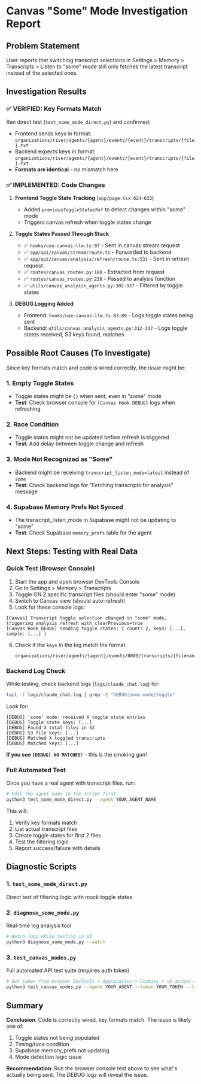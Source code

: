 # Canvas "Some" Mode Investigation Report

## Problem Statement

User reports that switching transcript selections in Settings > Memory > Transcripts > Listen to "some" mode still only fetches the latest transcript instead of the selected ones.

## Investigation Results

### ✅ VERIFIED: Key Formats Match

Ran direct test (`test_some_mode_direct.py`) and confirmed:
- Frontend sends keys in format: `organizations/river/agents/{agent}/events/{event}/transcripts/{file}.txt`
- Backend expects keys in format: `organizations/river/agents/{agent}/events/{event}/transcripts/{file}.txt`
- **Formats are identical** - no mismatch here

### ✅ IMPLEMENTED: Code Changes

1. **Frontend Toggle State Tracking** (`app/page.tsx:624-632`)
   - Added `previousToggleStatesRef` to detect changes within "some" mode
   - Triggers canvas refresh when toggle states change

2. **Toggle States Passed Through Stack**
   - ✅ `hooks/use-canvas-llm.ts:97` - Sent in canvas stream request
   - ✅ `app/api/canvas/stream/route.ts` - Forwarded to backend
   - ✅ `app/api/canvas/analysis/refresh/route.ts:531` - Sent in refresh request
   - ✅ `routes/canvas_routes.py:180` - Extracted from request
   - ✅ `routes/canvas_routes.py:238` - Passed to analysis function
   - ✅ `utils/canvas_analysis_agents.py:302-337` - Filtered by toggle states

3. **DEBUG Logging Added**
   - Frontend: `hooks/use-canvas-llm.ts:83-89` - Logs toggle states being sent
   - Backend: `utils/canvas_analysis_agents.py:312-337` - Logs toggle states received, S3 keys found, matches

## Possible Root Causes (To Investigate)

Since key formats match and code is wired correctly, the issue might be:

### 1. Empty Toggle States
- Toggle states might be `{}` when sent, even in "some" mode
- **Test**: Check browser console for `[Canvas Hook DEBUG]` logs when refreshing

### 2. Race Condition
- Toggle states might not be updated before refresh is triggered
- **Test**: Add delay between toggle change and refresh

### 3. Mode Not Recognized as "Some"
- Backend might be receiving `transcript_listen_mode=latest` instead of `some`
- **Test**: Check backend logs for "Fetching transcripts for analysis" message

### 4. Supabase Memory Prefs Not Synced
- The transcript_listen_mode in Supabase might not be updating to "some"
- **Test**: Check Supabase `memory_prefs` table for the agent

## Next Steps: Testing with Real Data

### Quick Test (Browser Console)

1. Start the app and open browser DevTools Console
2. Go to Settings > Memory > Transcripts
3. Toggle ON 2 specific transcript files (should enter "some" mode)
4. Switch to Canvas view (should auto-refresh)
5. Look for these console logs:

```
[Canvas] Transcript toggle selection changed in "some" mode, triggering analysis refresh with clearPrevious=true
[Canvas Hook DEBUG] Sending toggle states: { count: 2, keys: [...], sample: [...] }
```

6. Check if the `keys` in the log match the format:
   ```
   organizations/river/agents/{agent}/events/0000/transcripts/{filename}.txt
   ```

### Backend Log Check

While testing, check backend logs (`logs/claude_chat.log`) for:

```bash
tail -f logs/claude_chat.log | grep -E "DEBUG|some mode|toggle"
```

Look for:
```
[DEBUG] 'some' mode: received X toggle state entries
[DEBUG] Toggle state keys: [...]
[DEBUG] Found X total files in S3
[DEBUG] S3 file keys: [...]
[DEBUG] Matched X toggled transcripts
[DEBUG] Matched keys: [...]
```

**If you see `[DEBUG] NO MATCHES!`** - this is the smoking gun!

### Full Automated Test

Once you have a real agent with transcript files, run:

```bash
# Edit the agent name in the script first
python3 test_some_mode_direct.py --agent YOUR_AGENT_NAME
```

This will:
1. Verify key formats match
2. List actual transcript files
3. Create toggle states for first 2 files
4. Test the filtering logic
5. Report success/failure with details

## Diagnostic Scripts

### 1. `test_some_mode_direct.py`
Direct test of filtering logic with mock toggle states

### 2. `diagnose_some_mode.py`
Real-time log analysis tool

```bash
# Watch logs while testing in UI
python3 diagnose_some_mode.py --watch
```

### 3. `test_canvas_modes.py`
Full automated API test suite (requires auth token)

```bash
# Get token from browser DevTools > Application > Cookies > sb-access-token
python3 test_canvas_modes.py --agent YOUR_AGENT --token YOUR_TOKEN --loop
```

## Summary

**Conclusion**: Code is correctly wired, key formats match. The issue is likely one of:
1. Toggle states not being populated
2. Timing/race condition
3. Supabase memory_prefs not updating
4. Mode detection logic issue

**Recommendation**: Run the browser console test above to see what's actually being sent. The DEBUG logs will reveal the issue.
